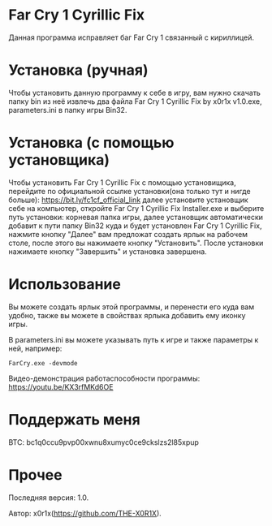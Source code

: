 # Far Cry 1 Cyrillic Fix
Данная программа исправляет баг Far Cry 1 связанный с кириллицей.

# Установка (ручная)
Чтобы установить данную программу к себе в игру, вам нужно скачать папку bin из неё извлечь два файла Far Cry 1 Cyrillic Fix by x0r1x v1.0.exe, parameters.ini в папку игры Bin32.

# Установка (с помощью установщика)
Чтобы установить Far Cry 1 Cyrillic Fix с помощью установищика, перейдите по официальной ссылке установки(она только тут и нигде больше): https://bit.ly/fc1cf_official_link
далее установите установщик себе на компьютер, откройте Far Cry 1 Cyrillic Fix Installer.exe и выберите путь установки: корневая папка игры, далее установщик автоматически добавит к пути папку Bin32 куда и будет установлен Far Cry 1 Cyrillic Fix, нажмите кнопку "Далее" вам предложат создать ярлык на рабочем столе, после этого вы нажимаете кнопку "Установить". После установки нажимаете кнопку "Завершить" и установка завершена.

# Использование
Вы можете создать ярлык этой программы, и перенести его куда вам удобно, также вы можете в свойствах ярлыка добавить ему иконку игры.

В parameters.ini вы можете указывать путь к игре и также параметры к ней, например:

	FarCry.exe -devmode


Видео-демонстрация работаспособности программы: https://youtu.be/KX3rfMKd6OE
 
 # Поддержать меня
 BTC: bc1q0ccu9pvp00xwnu8xumyc0ce9ckslzs2l85xpup
 
# Прочее 
Последняя версия: 1.0.

Автор: x0r1x(https://github.com/THE-X0R1X).
